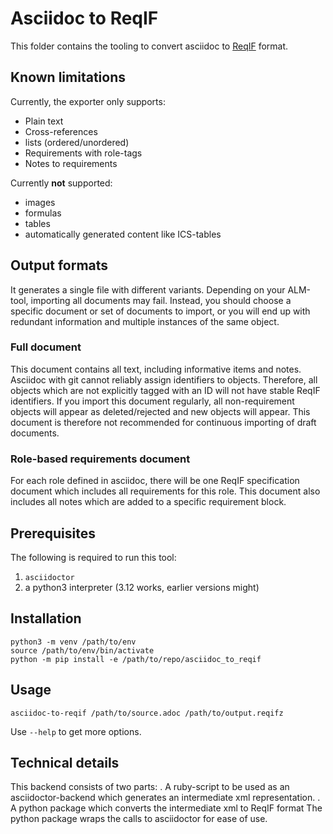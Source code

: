 # Asciidoc to ReqIF

This folder contains the tooling to convert asciidoc to [ReqIF](https://www.omg.org/spec/ReqIF/20110401/reqif.xsd) format.

## Known limitations
Currently, the exporter only supports:
* Plain text
* Cross-references
* lists (ordered/unordered)
* Requirements with role-tags
* Notes to requirements

Currently **not** supported:
* images
* formulas
* tables
* automatically generated content like ICS-tables

## Output formats
It generates a single file with different variants.
Depending on your ALM-tool, importing all documents may fail.
Instead, you should choose a specific document or set of documents to import, or you will end up with redundant information and multiple instances of the same object.

### Full document
This document contains all text, including informative items and notes.
Asciidoc with git cannot reliably assign identifiers to objects.
Therefore, all objects which are not explicitly tagged with an ID will not have stable ReqIF identifiers.
If you import this document regularly, all non-requirement objects will appear as deleted/rejected and new objects will appear.
This document is therefore not recommended for continuous importing of draft documents.

### Role-based requirements document
For each role defined in asciidoc, there will be one ReqIF specification document which includes all requirements for this role.
This document also includes all notes which are added to a specific requirement block.


## Prerequisites
The following is required to run this tool:
1. `asciidoctor`
2. a python3 interpreter (3.12 works, earlier versions might)

## Installation

    python3 -m venv /path/to/env
    source /path/to/env/bin/activate
    python -m pip install -e /path/to/repo/asciidoc_to_reqif

## Usage

    asciidoc-to-reqif /path/to/source.adoc /path/to/output.reqifz

Use `--help` to get more options.

## Technical details
This backend consists of two parts:
. A ruby-script to be used as an asciidoctor-backend which generates an intermediate xml representation.
. A python package which converts the intermediate xml to ReqIF format
The python package wraps the calls to asciidoctor for ease of use.
